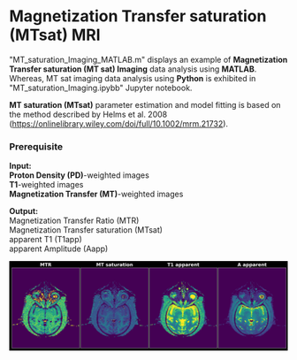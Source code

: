 # __Magnetization Transfer saturation (MTsat) MRI__

"MT_saturation_Imaging_MATLAB.m" displays an example of __Magnetization Transfer saturation (MT sat) Imaging__ data analysis using __MATLAB__. \
Whereas, MT sat imaging data analysis using __Python__ is exhibited in "MT_saturation_Imaging.ipybb" Jupyter notebook. 

__MT saturation (MTsat)__ parameter estimation and model fitting is based on the method described by Helms et al. 2008 (https://onlinelibrary.wiley.com/doi/full/10.1002/mrm.21732).
### Prerequisite 
__Input:__ \
__Proton Density (PD)__-weighted images \
__T1__-weighted images \
__Magnetization Transfer (MT)__-weighted images

__Output:__ \
Magnetization Transfer Ratio (MTR) \
Magnetization Transfer saturation (MTsat) \
apparent T1 (T1app) \
apparent Amplitude (Aapp) 

![](MT_saturation_imaging_maps.png)
